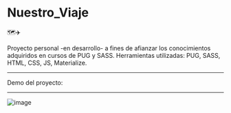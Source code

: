 ﻿# Nuestro_Viaje
🗺️✈️

Proyecto personal -en desarrollo- a fines de afianzar los conocimientos adquiridos en cursos de PUG y SASS.
Herramientas utilizadas: PUG, SASS, HTML, CSS, JS, Materialize.

------------

Demo del proyecto: 

------------

![image](https://user-images.githubusercontent.com/110037132/207548449-012c8ac1-ecf6-4406-bf4b-0557bbf0436c.png)


